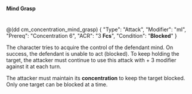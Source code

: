 #### Mind Grasp
#
@(dd cm_concentration_mind_grasp)
{ 
	"Type": "Attack",
	"Modifier": "mI",
	"Prereq": "Concentration 6",
	"ACR": "3 **Fcs**",
	"Condition": "__Blocked__"
}

The character tries to acquire the control of the defendant mind. On success,
the defendant is unable to act (blocked). To keep holding the target, the attacker
must continue to use this attack with + 3 modifier against it at each turn. 

The attacker must maintain its **concentration** to keep the target blocked. Only
one target can be blocked at a time.
